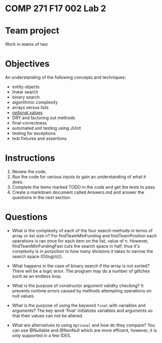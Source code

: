 # COMP 271 F17 002 Lab 2

# Team project

Work in teams of two

# Objectives

An understanding of the following concepts and techniques:

- entity objects
- linear search
- binary search
- algorithmic complexity
- arrays versus lists
- [optional values](https://docs.oracle.com/javase/8/docs/api/java/util/Optional.html)
- DRY and factoring out methods
- final-correctness
- automated unit testing using JUnit
- testing for exceptions
- test fixtures and assertions

# Instructions

1. Review the code.
2. Run the code for various inputs to gain an understanding of what it does.
3. Complete the items marked TODO in the code and get the tests to pass.
4. Create a markdown document called Answers.md and answer the questions in the next section.

# Questions

- What is the complexity of each of the four search methods in terms of array or list size n?
For findTeamMinFunding and findTeamPosition each operations is ran once for each item on the list, value of n. However, findTeamMinFundingFast cuts the search space in half, thus it's complexity is in porpotion to how many divisions it takes to narrow the search space (O(log(n))).

- What happens in the case of binary search if the array is not sorted?
    There will be a logic error. The program may do a number of glitches such as an endless loop.

- What is the purpose of constructor argument validity checking?
    It prevents runtime errors caused by methods attempting operations on null values.

- What is the purpose of using the keyword `final` with variables and arguments?
    The key word 'final' initializes variables and arguments so that their values can not be altered.

- What are alternatives to using `Optional` and how do they compare?
    You can use @Nullable and @NonNull which are more efficent, however, it is only supported in a few IDES.
